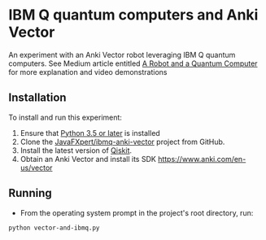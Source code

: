 # IBM Q quantum computers and Anki Vector
An experiment with an Anki Vector robot leveraging IBM Q quantum computers.
See Medium article entitled [A Robot and a Quantum Computer](https://medium.com/@JavaFXpert/a-robot-and-a-quantum-computer-41d6c778a5bf) for more explanation and video demonstrations
## Installation

To install and run this experiment:

1. Ensure that [Python 3.5 or later](https://www.python.org/downloads/) is installed
2. Clone the [JavaFXpert/ibmq-anki-vector](https://github.com/JavaFXpert/ibmq-anki-vector) project from GitHub.
3. Install the latest version of [Qiskit](https://qiskit.org/).
4. Obtain an Anki Vector and install its SDK https://www.anki.com/en-us/vector

## Running

- From the operating system prompt in the project's root directory, run:

`python vector-and-ibmq.py`

